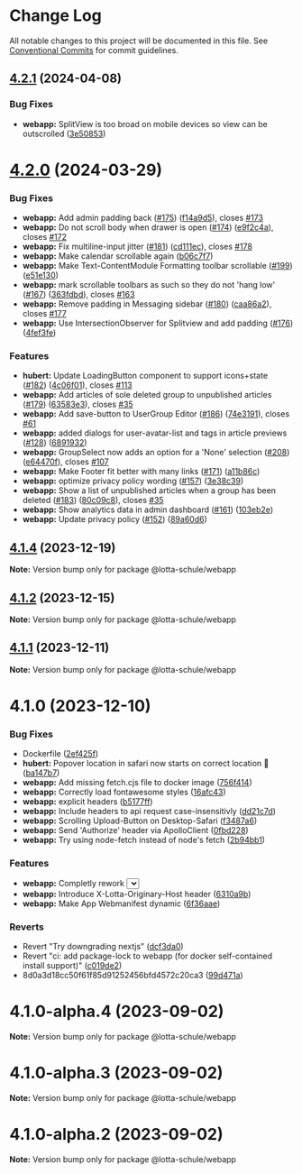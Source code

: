 # Change Log

All notable changes to this project will be documented in this file.
See [Conventional Commits](https://conventionalcommits.org) for commit guidelines.

## [4.2.1](https://github.com/lotta-schule/web/compare/v4.2.0...v4.2.1) (2024-04-08)

### Bug Fixes

- **webapp:** SplitView is too broad on mobile devices so view can be outscrolled ([3e50853](https://github.com/lotta-schule/web/commit/3e5085300d0758f93c38fc02096b63c152c7dbf1))

# [4.2.0](https://github.com/lotta-schule/web/compare/v4.1.4...v4.2.0) (2024-03-29)

### Bug Fixes

- **webapp:** Add admin padding back ([#175](https://github.com/lotta-schule/web/issues/175)) ([f14a9d5](https://github.com/lotta-schule/web/commit/f14a9d5bfc75622864e7748dc16b745eb672660e)), closes [#173](https://github.com/lotta-schule/web/issues/173)
- **webapp:** Do not scroll body when drawer is open ([#174](https://github.com/lotta-schule/web/issues/174)) ([e9f2c4a](https://github.com/lotta-schule/web/commit/e9f2c4ad4efceb9e64574a6349d10e3740dc9304)), closes [#172](https://github.com/lotta-schule/web/issues/172)
- **webapp:** Fix multiline-input jitter ([#181](https://github.com/lotta-schule/web/issues/181)) ([cd111ec](https://github.com/lotta-schule/web/commit/cd111ec80caeb5b315b2e966bb87ec2ae730e65e)), closes [#178](https://github.com/lotta-schule/web/issues/178)
- **webapp:** Make calendar scrollable again ([b06c7f7](https://github.com/lotta-schule/web/commit/b06c7f729bfe7e16cf14938b5c23ecb65edfc519))
- **webapp:** Make Text-ContentModule Formatting toolbar scrollable ([#199](https://github.com/lotta-schule/web/issues/199)) ([e51e130](https://github.com/lotta-schule/web/commit/e51e130a6bca5133af1a86246610234cff501f2a))
- **webapp:** mark scrollable toolbars as such so they do not 'hang low' ([#167](https://github.com/lotta-schule/web/issues/167)) ([363fdbd](https://github.com/lotta-schule/web/commit/363fdbd5bdd828d036b6387125d623a2b0807991)), closes [#163](https://github.com/lotta-schule/web/issues/163)
- **webapp:** Remove padding in Messaging sidebar ([#180](https://github.com/lotta-schule/web/issues/180)) ([caa86a2](https://github.com/lotta-schule/web/commit/caa86a2766929ac8aba089d7d8d42d39ba75d18b)), closes [#177](https://github.com/lotta-schule/web/issues/177)
- **webapp:** Use IntersectionObserver for Splitview and add padding ([#176](https://github.com/lotta-schule/web/issues/176)) ([4fef3fe](https://github.com/lotta-schule/web/commit/4fef3fecab18d010dc0c84699c73213b16808333))

### Features

- **hubert:** Update LoadingButton component to support icons+state ([#182](https://github.com/lotta-schule/web/issues/182)) ([4c06f01](https://github.com/lotta-schule/web/commit/4c06f013755042f1c5f13aa876dedf7dad06298c)), closes [#113](https://github.com/lotta-schule/web/issues/113)
- **webapp:** Add articles of sole deleted group to unpublished articles ([#179](https://github.com/lotta-schule/web/issues/179)) ([63583e3](https://github.com/lotta-schule/web/commit/63583e334cf972b12d12cdc20962abef14795455)), closes [#35](https://github.com/lotta-schule/web/issues/35)
- **webapp:** Add save-button to UserGroup Editor ([#186](https://github.com/lotta-schule/web/issues/186)) ([74e3191](https://github.com/lotta-schule/web/commit/74e319174333b3bda680139bdd9e2eceb17ccba4)), closes [#61](https://github.com/lotta-schule/web/issues/61)
- **webapp:** added dialogs for user-avatar-list and tags in article previews ([#128](https://github.com/lotta-schule/web/issues/128)) ([6891932](https://github.com/lotta-schule/web/commit/6891932d1e33813b15408c3beb61f08da3c5fd88))
- **webapp:** GroupSelect now adds an option for a 'None' selection ([#208](https://github.com/lotta-schule/web/issues/208)) ([e64470f](https://github.com/lotta-schule/web/commit/e64470febcab37dd0518720da1ab053ae714445e)), closes [#107](https://github.com/lotta-schule/web/issues/107)
- **webapp:** Make Footer fit better with many links ([#171](https://github.com/lotta-schule/web/issues/171)) ([a11b86c](https://github.com/lotta-schule/web/commit/a11b86cfdec24bf9c9a8460767989279d2c23e33))
- **webapp:** optimize privacy policy wording ([#157](https://github.com/lotta-schule/web/issues/157)) ([3e38c39](https://github.com/lotta-schule/web/commit/3e38c391356b95080a23eee585c89aea452ca8fa))
- **webapp:** Show a list of unpublished articles when a group has been deleted ([#183](https://github.com/lotta-schule/web/issues/183)) ([80c09c8](https://github.com/lotta-schule/web/commit/80c09c85ee13a591096ffedc3087aafe7fb6a391)), closes [#35](https://github.com/lotta-schule/web/issues/35)
- **webapp:** Show analytics data in admin dashboard ([#161](https://github.com/lotta-schule/web/issues/161)) ([103eb2e](https://github.com/lotta-schule/web/commit/103eb2eae508b4b0897e4224f7e4daf8ea7fe1a0))
- **webapp:** Update privacy policy ([#152](https://github.com/lotta-schule/web/issues/152)) ([89a60d6](https://github.com/lotta-schule/web/commit/89a60d602de037dc3701a2a86deae67116242baa))

## [4.1.4](https://github.com/lotta-schule/web/compare/v4.1.2...v4.1.4) (2023-12-19)

**Note:** Version bump only for package @lotta-schule/webapp

## [4.1.2](https://github.com/lotta-schule/web/compare/v4.1.1...v4.1.2) (2023-12-15)

**Note:** Version bump only for package @lotta-schule/webapp

## [4.1.1](https://github.com/lotta-schule/web/compare/v4.1.0...v4.1.1) (2023-12-11)

**Note:** Version bump only for package @lotta-schule/webapp

# 4.1.0 (2023-12-10)

### Bug Fixes

- Dockerfile ([2ef425f](https://github.com/lotta-schule/web/commit/2ef425fb5b52218a5722afdafeafaa6bed232f24))
- **hubert:** Popover location in safari now starts on correct location 🎉 ([ba147b7](https://github.com/lotta-schule/web/commit/ba147b7bfb5f9a0cf2b130104b8d0e60850064c3))
- **webapp:** Add missing fetch.cjs file to docker image ([756f414](https://github.com/lotta-schule/web/commit/756f414e42b0e2c188d00c761e5b0fc8ed8f6e08))
- **webapp:** Correctly load fontawesome styles ([16afc43](https://github.com/lotta-schule/web/commit/16afc43c56e43dfec6bfb14ab3c74f1368c25cae))
- **webapp:** explicit headers ([b5177ff](https://github.com/lotta-schule/web/commit/b5177ff8792d04e898403737c3ea9256b1bafd48))
- **webapp:** Include headers to api request case-insensitivly ([dd21c7d](https://github.com/lotta-schule/web/commit/dd21c7dcd6b6af3e4c7237f01e8f319200cb161d))
- **webapp:** Scrolling Upload-Button on Desktop-Safari ([f3487a6](https://github.com/lotta-schule/web/commit/f3487a63a482ac086c565da320cd2f0f85438176))
- **webapp:** Send 'Authorize' header via ApolloClient ([0fbd228](https://github.com/lotta-schule/web/commit/0fbd228f12476f3d416c49110c11040a6aeeb5c6))
- **webapp:** Try using node-fetch instead of node's fetch ([2b94bb1](https://github.com/lotta-schule/web/commit/2b94bb177522bdd1cea949ce5c54f3b04a675925))

### Features

- **webapp:** Completly rework <Select> component ([fa4ebb4](https://github.com/lotta-schule/web/commit/fa4ebb483e301b43d4801c3aea88c46b3438bd0b))
- **webapp:** Introduce X-Lotta-Originary-Host header ([6310a9b](https://github.com/lotta-schule/web/commit/6310a9b026c311e83a2839eb6acad1c02c6d53fd))
- **webapp:** Make App Webmanifest dynamic ([6f36aae](https://github.com/lotta-schule/web/commit/6f36aae683edb72dfe339b663460045d4574b6aa))

### Reverts

- Revert "Try downgrading nextjs" ([dcf3da0](https://github.com/lotta-schule/web/commit/dcf3da03cc169e28594c88c4edda64547e282578))
- Revert "ci: add package-lock to webapp (for docker self-contained install support)" ([c019de2](https://github.com/lotta-schule/web/commit/c019de293d5dc989c389164e364560016ae035ac))
- 8d0a3d18cc50f61f85d91252456bfd4572c20ca3 ([99d471a](https://github.com/lotta-schule/web/commit/99d471a29368c9c35720938a910555085194ec2e))

# 4.1.0-alpha.4 (2023-09-02)

**Note:** Version bump only for package @lotta-schule/webapp

# 4.1.0-alpha.3 (2023-09-02)

**Note:** Version bump only for package @lotta-schule/webapp

# 4.1.0-alpha.2 (2023-09-02)

**Note:** Version bump only for package @lotta-schule/webapp

